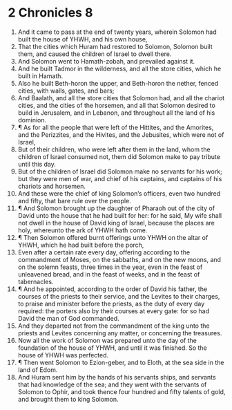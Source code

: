 ﻿# 2 Chronicles 8
1. And it came to pass at the end of twenty years, wherein Solomon had built the house of YHWH, and his own house, 
2. That the cities which Huram had restored to Solomon, Solomon built them, and caused the children of Israel to dwell there. 
3. And Solomon went to Hamath-zobah, and prevailed against it. 
4. And he built Tadmor in the wilderness, and all the store cities, which he built in Hamath. 
5. Also he built Beth-horon the upper, and Beth-horon the nether, fenced cities, with walls, gates, and bars; 
6. And Baalath, and all the store cities that Solomon had, and all the chariot cities, and the cities of the horsemen, and all that Solomon desired to build in Jerusalem, and in Lebanon, and throughout all the land of his dominion. 
7. ¶ As for all the people that were left of the Hittites, and the Amorites, and the Perizzites, and the Hivites, and the Jebusites, which were not of Israel, 
8. But of their children, who were left after them in the land, whom the children of Israel consumed not, them did Solomon make to pay tribute until this day. 
9. But of the children of Israel did Solomon make no servants for his work; but they were men of war, and chief of his captains, and captains of his chariots and horsemen. 
10. And these were the chief of king Solomon’s officers, even two hundred and fifty, that bare rule over the people. 
11. ¶ And Solomon brought up the daughter of Pharaoh out of the city of David unto the house that he had built for her: for he said, My wife shall not dwell in the house of David king of Israel, because the places are holy, whereunto the ark of YHWH hath come. 
12. ¶ Then Solomon offered burnt offerings unto YHWH on the altar of YHWH, which he had built before the porch, 
13. Even after a certain rate every day, offering according to the commandment of Moses, on the sabbaths, and on the new moons, and on the solemn feasts, three times in the year, even in the feast of unleavened bread, and in the feast of weeks, and in the feast of tabernacles. 
14. ¶ And he appointed, according to the order of David his father, the courses of the priests to their service, and the Levites to their charges, to praise and minister before the priests, as the duty of every day required: the porters also by their courses at every gate: for so had David the man of God commanded. 
15. And they departed not from the commandment of the king unto the priests and Levites concerning any matter, or concerning the treasures. 
16. Now all the work of Solomon was prepared unto the day of the foundation of the house of YHWH, and until it was finished. So the house of YHWH was perfected. 
17. ¶ Then went Solomon to Ezion-geber, and to Eloth, at the sea side in the land of Edom. 
18. And Huram sent him by the hands of his servants ships, and servants that had knowledge of the sea; and they went with the servants of Solomon to Ophir, and took thence four hundred and fifty talents of gold, and brought them to king Solomon. 
